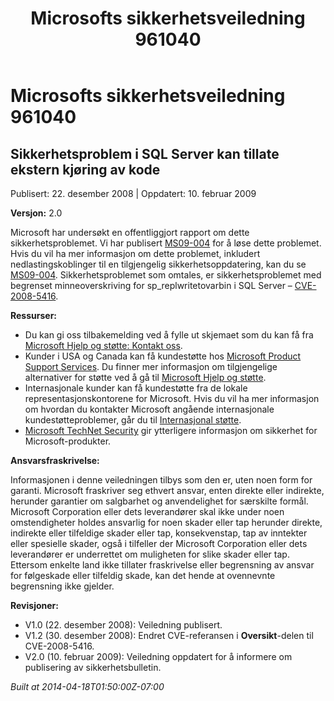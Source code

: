 ﻿---
title: Microsofts sikkerhetsveiledning 961040
TOCTitle: "961040"
ms:assetid: "961040"
ms:mtpsurl: https://technet.microsoft.com/nb-NO/library/961040(v=Security.10)
ms:contentKeyID: 61230848
ms.date: 04/18/2014
mtps_version: v=Security.10
ms.translationtype: HT
---

# Microsofts sikkerhetsveiledning 961040

## Sikkerhetsproblem i SQL Server kan tillate ekstern kjøring av kode

Publisert: 22. desember 2008 | Oppdatert: 10. februar 2009

**Versjon:** 2.0

Microsoft har undersøkt en offentliggjort rapport om dette sikkerhetsproblemet. Vi har publisert [MS09-004](http://go.microsoft.com/fwlink/?linkid=139513) for å løse dette problemet. Hvis du vil ha mer informasjon om dette problemet, inkludert nedlastingskoblinger til en tilgjengelig sikkerhetsoppdatering, kan du se [MS09-004](http://go.microsoft.com/fwlink/?linkid=139513). Sikkerhetsproblemet som omtales, er sikkerhetsproblemet med begrenset minneoverskriving for sp\_replwritetovarbin i SQL Server – [CVE-2008-5416](http://www.cve.mitre.org/cgi-bin/cvename.cgi?name=cve-2008-5416).

**Ressurser:**

  - Du kan gi oss tilbakemelding ved å fylle ut skjemaet som du kan få fra [Microsoft Hjelp og støtte: Kontakt oss](https://support.microsoft.com/common/survey.aspx?scid=sw;en;1257&amp;showpage=1&amp;ws=technet&amp;sd=tech).
  - Kunder i USA og Canada kan få kundestøtte hos [Microsoft Product Support Services](http://go.microsoft.com/fwlink/?linkid=21131). Du finner mer informasjon om tilgjengelige alternativer for støtte ved å gå til [Microsoft Hjelp og støtte](http://support.microsoft.com/).
  - Internasjonale kunder kan få kundestøtte fra de lokale representasjonskontorene for Microsoft. Hvis du vil ha mer informasjon om hvordan du kontakter Microsoft angående internasjonale kundestøtteproblemer, går du til [Internasjonal støtte](http://go.microsoft.com/fwlink/?linkid=21155).
  - [Microsoft TechNet Security](http://go.microsoft.com/fwlink/?linkid=21132) gir ytterligere informasjon om sikkerhet for Microsoft-produkter.

**Ansvarsfraskrivelse:**

Informasjonen i denne veiledningen tilbys som den er, uten noen form for garanti. Microsoft fraskriver seg ethvert ansvar, enten direkte eller indirekte, herunder garantier om salgbarhet og anvendelighet for særskilte formål. Microsoft Corporation eller dets leverandører skal ikke under noen omstendigheter holdes ansvarlig for noen skader eller tap herunder direkte, indirekte eller tilfeldige skader eller tap, konsekvenstap, tap av inntekter eller spesielle skader, også i tilfeller der Microsoft Corporation eller dets leverandører er underrettet om muligheten for slike skader eller tap. Ettersom enkelte land ikke tillater fraskrivelse eller begrensning av ansvar for følgeskade eller tilfeldig skade, kan det hende at ovennevnte begrensning ikke gjelder.

**Revisjoner:**

  - V1.0 (22. desember 2008): Veiledning publisert.
  - V1.2 (30. desember 2008): Endret CVE-referansen i **Oversikt**-delen til CVE-2008-5416.
  - V2.0 (10. februar 2009): Veiledning oppdatert for å informere om publisering av sikkerhetsbulletin.

*Built at 2014-04-18T01:50:00Z-07:00*

